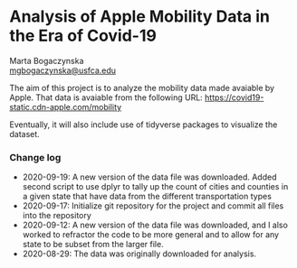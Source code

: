 # Analysis of Apple Mobility Data in the Era of Covid-19

Marta Bogaczynska  
mgbogaczynska@usfca.edu

The aim of this project is to analyze the mobility data made avaiable by Apple.
That data is avaiable from the following URL:
https://covid19-static.cdn-apple.com/mobility

Eventually, it will also include use of tidyverse packages to visualize the 
dataset.

### Change log
* 2020-09-19: A new version of the data file was downloaded. Added second 
script to use dplyr to tally up the count of cities and counties in a given
state that have data from the different transportation types
* 2020-09-17: Initialize git repository for the project and commit all files 
into the repository
* 2020-09-12: A new version of the data file was downloaded, and I
also worked to refractor the code to be more general and to allow for any
state to be subset from the larger file. 
* 2020-08-29: The data was originally downloaded for analysis.
